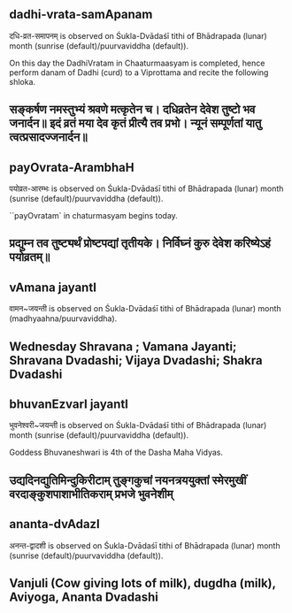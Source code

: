 ## dadhi-vrata-samApanam

दधि-व्रत-समापनम् is observed on Śukla-Dvādaśī tithi of Bhādrapada (lunar) month (sunrise (default)/puurvaviddha (default)).

On this day the DadhiVratam in Chaaturmaasyam is completed, hence perform danam of Dadhi (curd) to a Viprottama and recite the following shloka.

सङ्कर्षण नमस्तुभ्यं श्रवणे मत्कृतेन च।
दधिव्रतेन देवेश तुष्टो भव जनार्दन॥
इदं व्रतं मया देव कृतं प्रीत्यै तव प्रभो।
न्यूनं सम्पूर्णतां यातु त्वत्प्रसादज्जनार्दन॥
---
## payOvrata-ArambhaH

पयोव्रत-आरम्भः is observed on Śukla-Dvādaśī tithi of Bhādrapada (lunar) month (sunrise (default)/puurvaviddha (default)).

``payOvratam` in chaturmasyam begins today.

प्रद्युम्न तव तुष्ट्यर्थं प्रोष्टपद्यां तृतीयके।
निर्विघ्नं कुरु देवेश करिष्येऽहं पयोव्रतम्॥
---
## vAmana jayantI

वामन~जयन्ती is observed on Śukla-Dvādaśī tithi of Bhādrapada (lunar) month (madhyaahna/puurvaviddha).

Wednesday Shravana ; Vamana Jayanti; Shravana Dvadashi; Vijaya Dvadashi; Shakra Dvadashi
---
## bhuvanEzvarI jayantI

भुवनेश्वरी~जयन्ती is observed on Śukla-Dvādaśī tithi of Bhādrapada (lunar) month (sunrise (default)/puurvaviddha (default)).

Goddess Bhuvaneshwari is 4th of the Dasha Maha Vidyas.

उद्यदिनद्युतिमिन्दुकिरीटाम् तुङ्गकुचां नयनत्रययुक्तां 
स्मेरमुखीं वरदाङ्कुशपाशाभीतिकराम् प्रभजे भुवनेशीम्
---
## ananta-dvAdazI

अनन्त-द्वादशी is observed on Śukla-Dvādaśī tithi of Bhādrapada (lunar) month (sunrise (default)/puurvaviddha (default)).

Vanjuli (Cow giving lots of milk), dugdha (milk), Aviyoga, Ananta Dvadashi
---
